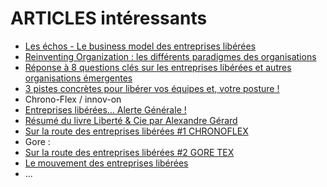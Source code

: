 # ARTICLES intéressants

- [Les échos - Le business model des entreprises libérées](http://www.lesechos.fr/idees-debats/cercle/cercle-130163-le-business-model-des-entreprises-liberees-1107801.php)
- [Reinventing Organization : les différents paradigmes des organisations](http://awperformances.com/project/reinventing-organization-les-differents-paradigmes-des-organisations)
- [Réponse à 8 questions clés sur les entreprises libérées et autres organisations émergentes](http://brigittequinton.blogspot.fr/2015/05/reponse-8-questions-cles-sur-les.html)
- [3 pistes concrètes pour libérer vos équipes et, votre posture !](http://reussitepartagee.com/wp/manager-ou-leader-3-pistes-posture-pour-liberer-vos-equipes-solutions)
- Chrono-Flex / innov-on
 - [Entreprises libérées… Alerte Générale !](http://liberation-entreprise.org/e%E2%80%8Bntreprises-liberees-alerte-generale/)
 - [Résumé du livre Liberté & Cie par Alexandre Gérard](https://docs.google.com/file/d/0B3ijWVPIoL0nM2Y5YjUxOTUtYTVlNC00NDBmLTgyYWUtMWYzODE1MmQ3ZThi/edit?pli=1)
 - [Sur la route des entreprises libérées #1 CHRONOFLEX](http://mylearningexpedition.com/2014/10/route-entreprises-liberees-1-chronoflex/)
- Gore :
 - [Sur la route des entreprises libérées #2 GORE TEX](http://mylearningexpedition.com/2015/01/route-entreprises-liberees-2-gore-tex/)
- [Le mouvement des entreprises libérées](http://www.contrepoints.org/2015/04/30/206168-le-mouvement-des-entreprises-liberees)
- ...
